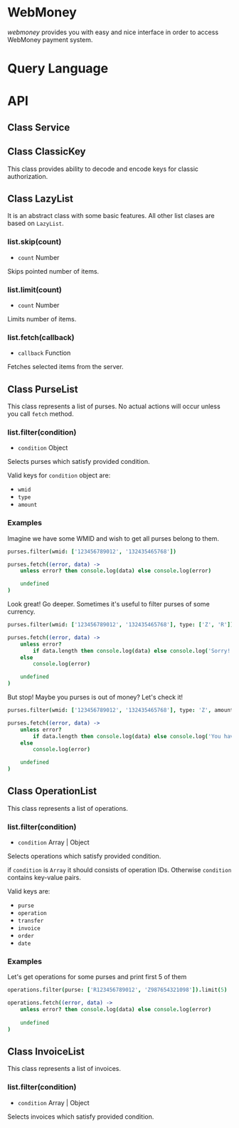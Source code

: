 # WebMoney

_webmoney_ provides you with easy and nice interface in order to access WebMoney payment system.

# Query Language

# API

## Class Service

## Class ClassicKey

This class provides ability to decode and encode keys for classic authorization.

## Class LazyList

It is an abstract class with some basic features. All other list clases are based on `LazyList`.

### list.skip(count)
- `count` Number

Skips pointed number of items.

### list.limit(count)
- `count` Number

Limits number of items.

### list.fetch(callback)
- `callback` Function

Fetches selected items from the server.

## Class PurseList

This class represents a list of purses. No actual actions will occur unless you call `fetch` method.

### list.filter(condition)
- `condition` Object

Selects purses which satisfy provided condition.

Valid keys for `condition` object are:
- `wmid`
- `type`
- `amount`

### Examples

Imagine we have some WMID and wish to get all purses belong to them.

```coffeescript
purses.filter(wmid: ['123456789012', '132435465768'])

purses.fetch((error, data) ->
	unless error? then console.log(data) else console.log(error)

	undefined
)
```

Look great! Go deeper. Sometimes it's useful to filter purses of some currency.

```coffeescript
purses.filter(wmid: ['123456789012', '132435465768'], type: ['Z', 'R'])

purses.fetch((error, data) ->
	unless error?
		if data.length then console.log(data) else console.log('Sorry! No USD or RUR purses found')
	else
		console.log(error)

	undefined
)
```

But stop! Maybe you purses is out of money? Let's check it!

```coffeescript
purses.filter(wmid: ['123456789012', '132435465768'], type: 'Z', amount: $le: 100)

purses.fetch((error, data) ->
	unless error?
		if data.length then console.log(data) else console.log('You have at least 100$')
	else
		console.log(error)

	undefined
)
```

## Class OperationList

This class represents a list of operations.

### list.filter(condition)
- `condition` Array | Object

Selects operations which satisfy provided condition.

if `condition` is `Array` it should consists of operation IDs. Otherwise `condition` contains key-value pairs.

Valid keys are:
- `purse`
- `operation`
- `transfer`
- `invoice`
- `order`
- `date`

### Examples

Let's get operations for some purses and print first 5 of them

```coffeescript
operations.filter(purse: ['R123456789012', 'Z987654321098']).limit(5)

operations.fetch((error, data) ->
	unless error? then console.log(data) else console.log(error)
	
	undefined
)
```

## Class InvoiceList

This class represents a list of invoices.

### list.filter(condition)
- `condition` Array | Object

Selects invoices which satisfy provided condition.
